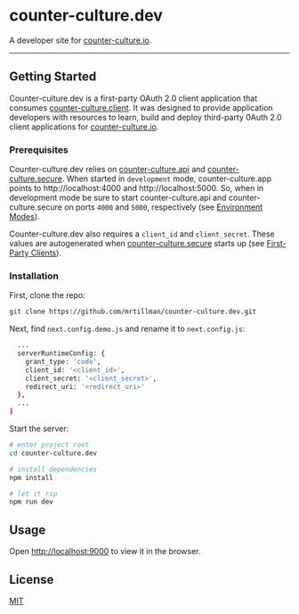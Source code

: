 # counter-culture.dev

A developer site for [counter-culture.io](https://counter-culture.io).

---
<!--
[![Build Status](https://travis-ci.com/mrtillman/counter-culture.app.svg?branch=master)](https://travis-ci.com/mrtillman/counter-culture.app)
[![Coverage Status](https://coveralls.io/repos/github/mrtillman/counter-culture.app/badge.svg?branch=master)](https://coveralls.io/github/mrtillman/counter-culture.app?branch=master)
-->

## Getting Started

Counter-culture.dev is a first-party OAuth 2.0 client application that consumes [counter-culture.client](https://github.com/mrtillman/counter-culture.client). It was designed to provide application developers with resources to learn, build and deploy third-party 0Auth 2.0 client applications for [counter-culture.io](https://counter-culture.io).

### Prerequisites 

Counter-culture.dev relies on [counter-culture.api](https://github.com/mrtillman/counter-culture.api) and [counter-culture.secure](https://github.com/mrtillman/counter-culture.secure). When started in `development` mode, counter-culture.app points to http://localhost:4000 and http://localhost:5000. So, when in development mode be sure to start counter-culture.api and counter-culture.secure on ports `4000` and `5000`, respectively (see [Environment Modes](https://github.com/mrtillman/counter-culture.client#environment-modes)).

Counter-culture.dev also requires a `client_id` and `client_secret`. These values are autogenerated when [counter-culture.secure](https://github.com/mrtillman/counter-culture.secure) starts up (see [First-Party Clients](https://github.com/mrtillman/counter-culture.secure#first-party-clients)).

### Installation

First, clone the repo:

```sh
git clone https://github.com/mrtillman/counter-culture.dev.git
```

Next, find `next.config.demo.js` and rename it to `next.config.js`:

```sh
  ...
  serverRuntimeConfig: { 
    grant_type: 'code',
    client_id: '<client_id>',
    client_secret: '<client_secret>',
    redirect_uri: '<redirect_uri>'
  },
  ...
}
```

Start the server:

```sh
# enter project root
cd counter-culture.dev

# install dependencies
npm install

# let it rip
npm run dev
```

## Usage

Open [http://localhost:9000](http://localhost:9000) to view it in the browser.

## License
[MIT](https://github.com/mrtillman/counter-culture.dev/blob/master/LICENSE.md)